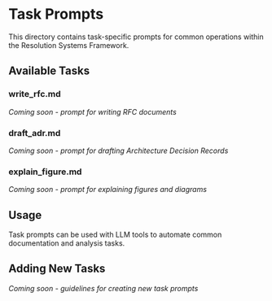 # Task Prompts

<!-- "write RFC", "draft ADR", "explain figure" -->

This directory contains task-specific prompts for common operations within the Resolution Systems Framework.

## Available Tasks

### write_rfc.md
*Coming soon - prompt for writing RFC documents*

### draft_adr.md  
*Coming soon - prompt for drafting Architecture Decision Records*

### explain_figure.md
*Coming soon - prompt for explaining figures and diagrams*

## Usage
Task prompts can be used with LLM tools to automate common documentation and analysis tasks.

## Adding New Tasks
*Coming soon - guidelines for creating new task prompts*
